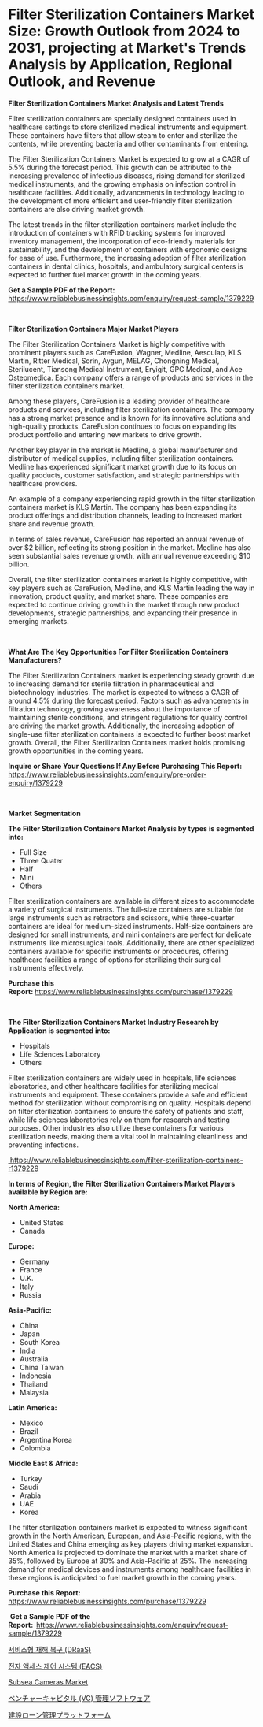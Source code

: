 <p><h1>Filter Sterilization Containers Market Size: Growth Outlook from 2024 to 2031, projecting at Market's Trends Analysis by Application, Regional Outlook, and Revenue</h1></p><p><strong>Filter Sterilization Containers Market Analysis and Latest Trends</strong></p>
<p><p>Filter sterilization containers are specially designed containers used in healthcare settings to store sterilized medical instruments and equipment. These containers have filters that allow steam to enter and sterilize the contents, while preventing bacteria and other contaminants from entering.</p><p>The Filter Sterilization Containers Market is expected to grow at a CAGR of 5.5% during the forecast period. This growth can be attributed to the increasing prevalence of infectious diseases, rising demand for sterilized medical instruments, and the growing emphasis on infection control in healthcare facilities. Additionally, advancements in technology leading to the development of more efficient and user-friendly filter sterilization containers are also driving market growth.</p><p>The latest trends in the filter sterilization containers market include the introduction of containers with RFID tracking systems for improved inventory management, the incorporation of eco-friendly materials for sustainability, and the development of containers with ergonomic designs for ease of use. Furthermore, the increasing adoption of filter sterilization containers in dental clinics, hospitals, and ambulatory surgical centers is expected to further fuel market growth in the coming years.</p></p>
<p><strong>Get a Sample PDF of the Report:&nbsp;</strong> <a href="https://www.reliablebusinessinsights.com/enquiry/request-sample/1379229">https://www.reliablebusinessinsights.com/enquiry/request-sample/1379229</a></p>
<p>&nbsp;</p>
<p><strong>Filter Sterilization Containers Major Market Players</strong></p>
<p><p>The Filter Sterilization Containers Market is highly competitive with prominent players such as CareFusion, Wagner, Medline, Aesculap, KLS Martin, Ritter Medical, Sorin, Aygun, MELAG, Chongning Medical, Sterilucent, Tiansong Medical Instrument, Eryigit, GPC Medical, and Ace Osteomedica. Each company offers a range of products and services in the filter sterilization containers market.</p><p>Among these players, CareFusion is a leading provider of healthcare products and services, including filter sterilization containers. The company has a strong market presence and is known for its innovative solutions and high-quality products. CareFusion continues to focus on expanding its product portfolio and entering new markets to drive growth.</p><p>Another key player in the market is Medline, a global manufacturer and distributor of medical supplies, including filter sterilization containers. Medline has experienced significant market growth due to its focus on quality products, customer satisfaction, and strategic partnerships with healthcare providers.</p><p>An example of a company experiencing rapid growth in the filter sterilization containers market is KLS Martin. The company has been expanding its product offerings and distribution channels, leading to increased market share and revenue growth.</p><p>In terms of sales revenue, CareFusion has reported an annual revenue of over $2 billion, reflecting its strong position in the market. Medline has also seen substantial sales revenue growth, with annual revenue exceeding $10 billion.</p><p>Overall, the filter sterilization containers market is highly competitive, with key players such as CareFusion, Medline, and KLS Martin leading the way in innovation, product quality, and market share. These companies are expected to continue driving growth in the market through new product developments, strategic partnerships, and expanding their presence in emerging markets.</p></p>
<p>&nbsp;</p>
<p><strong>What Are The Key Opportunities For Filter Sterilization Containers Manufacturers?</strong></p>
<p><p>The Filter Sterilization Containers market is experiencing steady growth due to increasing demand for sterile filtration in pharmaceutical and biotechnology industries. The market is expected to witness a CAGR of around 4.5% during the forecast period. Factors such as advancements in filtration technology, growing awareness about the importance of maintaining sterile conditions, and stringent regulations for quality control are driving the market growth. Additionally, the increasing adoption of single-use filter sterilization containers is expected to further boost market growth. Overall, the Filter Sterilization Containers market holds promising growth opportunities in the coming years.</p></p>
<p><strong>Inquire or Share Your Questions If Any Before Purchasing This Report:</strong> <a href="https://www.reliablebusinessinsights.com/enquiry/pre-order-enquiry/1379229">https://www.reliablebusinessinsights.com/enquiry/pre-order-enquiry/1379229</a></p>
<p>&nbsp;</p>
<p><strong>Market Segmentation</strong></p>
<p><strong>The Filter Sterilization Containers Market Analysis by types is segmented into:</strong></p>
<p><ul><li>Full Size</li><li>Three Quater</li><li>Half</li><li>Mini</li><li>Others</li></ul></p>
<p><p>Filter sterilization containers are available in different sizes to accommodate a variety of surgical instruments. The full-size containers are suitable for large instruments such as retractors and scissors, while three-quarter containers are ideal for medium-sized instruments. Half-size containers are designed for small instruments, and mini containers are perfect for delicate instruments like microsurgical tools. Additionally, there are other specialized containers available for specific instruments or procedures, offering healthcare facilities a range of options for sterilizing their surgical instruments effectively.</p></p>
<p><strong>Purchase this Report:&nbsp;</strong><a href="https://www.reliablebusinessinsights.com/purchase/1379229">https://www.reliablebusinessinsights.com/purchase/1379229</a></p>
<p>&nbsp;</p>
<p><strong>The Filter Sterilization Containers Market Industry Research by Application is segmented into:</strong></p>
<p><ul><li>Hospitals</li><li>Life Sciences Laboratory</li><li>Others</li></ul></p>
<p><p>Filter sterilization containers are widely used in hospitals, life sciences laboratories, and other healthcare facilities for sterilizing medical instruments and equipment. These containers provide a safe and efficient method for sterilization without compromising on quality. Hospitals depend on filter sterilization containers to ensure the safety of patients and staff, while life sciences laboratories rely on them for research and testing purposes. Other industries also utilize these containers for various sterilization needs, making them a vital tool in maintaining cleanliness and preventing infections.</p></p>
<p><a href="https://www.reliablebusinessinsights.com/filter-sterilization-containers-r1379229">&nbsp;https://www.reliablebusinessinsights.com/filter-sterilization-containers-r1379229</a></p>
<p><strong>In terms of Region, the Filter Sterilization Containers Market Players available by Region are:</strong></p>
<p>
    <p> <strong> North America: </strong>
        <ul>
            <li>United States</li>
            <li>Canada</li>
        </ul>
        </p> 
    <p> <strong> Europe: </strong>
        <ul>
            <li>Germany</li>
            <li>France</li>
            <li>U.K.</li>
            <li>Italy</li>
            <li>Russia</li>
        </ul>
        </p> 
    <p> <strong> Asia-Pacific: </strong>
        <ul>
            <li>China</li>
            <li>Japan</li>
            <li>South Korea</li>
            <li>India</li>
            <li>Australia</li>
            <li>China Taiwan</li>
            <li>Indonesia</li>
            <li>Thailand</li>
            <li>Malaysia</li>
        </ul>
        </p> 
    <p> <strong> Latin America: </strong>
        <ul>
            <li>Mexico</li>
            <li>Brazil</li>
            <li>Argentina Korea</li>
            <li>Colombia</li>
        </ul>
        </p> 
    <p> <strong> Middle East & Africa: </strong>
        <ul>
            <li>Turkey</li>
            <li>Saudi</li>
            <li>Arabia</li>
            <li>UAE</li>
            <li>Korea</li>
        </ul>
    </p>
    </p>
<p><p>The filter sterilization containers market is expected to witness significant growth in the North American, European, and Asia-Pacific regions, with the United States and China emerging as key players driving market expansion. North America is projected to dominate the market with a market share of 35%, followed by Europe at 30% and Asia-Pacific at 25%. The increasing demand for medical devices and instruments among healthcare facilities in these regions is anticipated to fuel market growth in the coming years.</p></p>
<p><strong>Purchase this Report: </strong><a href="https://www.reliablebusinessinsights.com/purchase/1379229">https://www.reliablebusinessinsights.com/purchase/1379229</a></p>
<p>&nbsp;<strong>Get a Sample PDF of the Report:&nbsp;&nbsp;</strong><a href="https://www.reliablebusinessinsights.com/enquiry/request-sample/1379229">https://www.reliablebusinessinsights.com/enquiry/request-sample/1379229</a></p>
<p><strong></strong></p>
<p><p><a href="https://github.com/brainlyez1/Market-Research-Report-List-1/blob/main/9271876174025.md">서비스형 재해 복구 (DRaaS)</a></p><p><a href="https://github.com/regina00882/Market-Research-Report-List-1/blob/main/2716403174026.md">전자 액세스 제어 시스템 (EACS)</a></p><p><a href="https://github.com/airdrophunter675/Market-Research-Report-List-1/blob/main/subsea-cameras-market.md">Subsea Cameras Market</a></p><p><a href="https://github.com/Andrewones2023/Market-Research-Report-List-1/blob/main/1714280161644.md">ベンチャーキャピタル (VC) 管理ソフトウェア</a></p><p><a href="https://github.com/hardee896/Market-Research-Report-List-2/blob/main/9149464161643.md">建設ローン管理プラットフォーム</a></p></p>